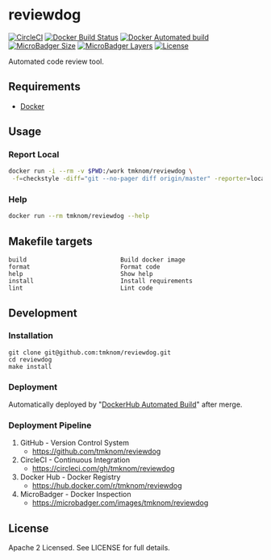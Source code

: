# reviewdog

[![CircleCI](https://circleci.com/gh/tmknom/reviewdog.svg?style=svg)](https://circleci.com/gh/tmknom/reviewdog)
[![Docker Build Status](https://img.shields.io/docker/cloud/build/tmknom/reviewdog.svg)](https://hub.docker.com/r/tmknom/reviewdog/builds/)
[![Docker Automated build](https://img.shields.io/docker/cloud/automated/tmknom/reviewdog.svg)](https://hub.docker.com/r/tmknom/reviewdog/)
[![MicroBadger Size](https://img.shields.io/microbadger/image-size/tmknom/reviewdog.svg)](https://microbadger.com/images/tmknom/reviewdog)
[![MicroBadger Layers](https://img.shields.io/microbadger/layers/tmknom/reviewdog.svg)](https://microbadger.com/images/tmknom/reviewdog)
[![License](https://img.shields.io/github/license/tmknom/reviewdog.svg)](https://opensource.org/licenses/Apache-2.0)

Automated code review tool.

## Requirements

- [Docker](https://www.docker.com/)

## Usage

### Report Local

 ```sh
docker run -i --rm -v $PWD:/work tmknom/reviewdog \
  -f=checkstyle -diff="git --no-pager diff origin/master" -reporter=local < checkstyle.log
```

### Help

```sh
docker run --rm tmknom/reviewdog --help
```

## Makefile targets

```text
build                          Build docker image
format                         Format code
help                           Show help
install                        Install requirements
lint                           Lint code
```

## Development

### Installation

```shell
git clone git@github.com:tmknom/reviewdog.git
cd reviewdog
make install
```

### Deployment

Automatically deployed by "[DockerHub Automated Build](https://docs.docker.com/docker-hub/builds/)" after merge.

### Deployment Pipeline

1. GitHub - Version Control System
   - <https://github.com/tmknom/reviewdog>
2. CircleCI - Continuous Integration
   - <https://circleci.com/gh/tmknom/reviewdog>
3. Docker Hub - Docker Registry
   - <https://hub.docker.com/r/tmknom/reviewdog>
4. MicroBadger - Docker Inspection
   - <https://microbadger.com/images/tmknom/reviewdog>

## License

Apache 2 Licensed. See LICENSE for full details.
